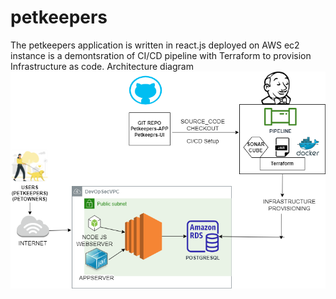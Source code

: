 # petkeepers

The petkeepers application is written in react.js deployed on AWS ec2 instance is a demontsration of CI/CD pipeline with Terraform to provision Infrastructure as code. 
Architecture diagram ![](https://github.com/TeenaKohli/petkeepers/blob/new/DevOpSec_Architecture.drawio.png)
